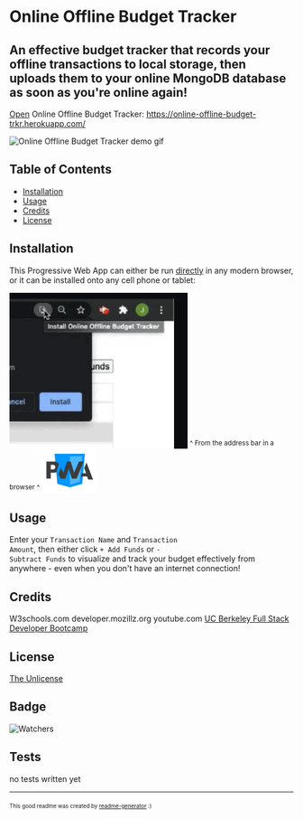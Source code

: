 # Online Offline Budget Tracker

## An effective budget tracker that records your offline transactions to local storage, then uploads them to your online MongoDB database as soon as you're online again!

[Open](https://online-offline-budget-trkr.herokuapp.com/) Online Offline Budget Tracker:
https://online-offline-budget-trkr.herokuapp.com/

![Online Offline Budget Tracker demo gif](./demo_assets/online-offline-budget-tracker_demo.gif)

## Table of Contents

* [Installation](#installation)
* [Usage](#usage)
* [Credits](#credits)
* [License](#license)


## Installation

This Progressive Web App can either be run [directly](https://online-offline-budget-trkr.herokuapp.com/) in any modern browser, or it can be installed onto any cell phone or tablet:

![PWA install](./demo_assets/PWA_install-button.png)
<sup>^ From the address bar in a browser ^ </sup> 
<img src="./demo_assets/PWA_logo.png" alt="drawing" width="100"/>


## Usage 

Enter your <code>Transaction Name</code> and <code>Transaction Amount</code>, then either click <code>+ Add Funds</code> or <code>- Subtract Funds</code> to visualize and track your budget effectively from anywhere - even when you don't have an internet connection!  


## Credits

W3schools.com
developer.mozillz.org
youtube.com
[UC Berkeley Full Stack Developer Bootcamp](https://bootcamp.berkeley.edu/coding/)


## License

[The Unlicense](https://choosealicense.com/licenses/unlicense/)


## Badge

![Watchers](https://img.shields.io/github/watchers/jamesboblak/online-offline-budget-tracker?style=social)


## Tests

no tests written yet

---

<sup><sub> This good readme was created by [readme-generator](https://github.com/jamesboblak/readme-generator) :)</sub></sup>